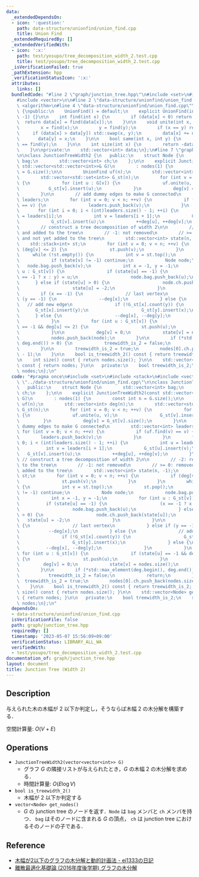 ```yaml
---
data:
  _extendedDependsOn:
  - icon: ':question:'
    path: data-structure/unionfind/union_find.cpp
    title: Union Find
  _extendedRequiredBy: []
  _extendedVerifiedWith:
  - icon: ':x:'
    path: test/yosupo/tree_decomposition_width_2.test.cpp
    title: test/yosupo/tree_decomposition_width_2.test.cpp
  _isVerificationFailed: true
  _pathExtension: hpp
  _verificationStatusIcon: ':x:'
  attributes:
    links: []
  bundledCode: "#line 2 \"graph/junction_tree.hpp\"\n#include <set>\n#include <stack>\n\
    #include <vector>\n\n#line 2 \"data-structure/unionfind/union_find.cpp\"\n#include\
    \ <algorithm>\n#line 4 \"data-structure/unionfind/union_find.cpp\"\n\nclass UnionFind\
    \ {\npublic:\n    UnionFind() = default;\n    explicit UnionFind(int n) : data(n,\
    \ -1) {}\n\n    int find(int x) {\n        if (data[x] < 0) return x;\n      \
    \  return data[x] = find(data[x]);\n    }\n\n    void unite(int x, int y) {\n\
    \        x = find(x);\n        y = find(y);\n        if (x == y) return;\n   \
    \     if (data[x] > data[y]) std::swap(x, y);\n        data[x] += data[y];\n \
    \       data[y] = x;\n    }\n\n    bool same(int x, int y) {\n        return find(x)\
    \ == find(y);\n    }\n\n    int size(int x) {\n        return -data[find(x)];\n\
    \    }\n\nprivate:\n    std::vector<int> data;\n};\n#line 7 \"graph/junction_tree.hpp\"\
    \n\nclass JunctionTreeWidth2 {\n   public:\n    struct Node {\n        std::vector<int>\
    \ bag;\n        std::vector<int> ch;\n    };\n\n    explicit JunctionTreeWidth2(const\
    \ std::vector<std::vector<int>>& G)\n        : nodes(1) {\n        const int n\
    \ = G.size();\n\n        UnionFind uf(n);\n        std::vector<int> deg(n);\n\
    \        std::vector<std::set<int>> G_st(n);\n        for (int v = 0; v < n; ++v)\
    \ {\n            for (int u : G[v]) {\n                uf.unite(u, v);\n     \
    \           G_st[v].insert(u);\n            }\n            deg[v] = G_st[v].size();\n\
    \        }\n\n        // add dummy edges to make G connected\n        std::vector<int>\
    \ leaders;\n        for (int v = 0; v < n; ++v) {\n            if (uf.find(v)\
    \ == v) {\n                leaders.push_back(v);\n            }\n        }\n \
    \       for (int i = 0; i < (int)leaders.size() - 1; ++i) {\n            int u\
    \ = leaders[i];\n            int v = leaders[i + 1];\n            G_st[u].insert(v);\n\
    \            G_st[v].insert(u);\n            ++deg[u], ++deg[v];\n        }\n\n\
    \        // construct a tree decomposition of width 2\n\n        // -2: removed\
    \ and added to the tree\n        // -1: not removed\n        // >= 0: removed\
    \ and not yet added to the tree\n        std::vector<int> state(n, -1);\n    \
    \    std::stack<int> st;\n        for (int v = 0; v < n; ++v) {\n            if\
    \ (deg[v] <= 2) {\n                st.push(v);\n            }\n        }\n   \
    \     while (!st.empty()) {\n            int v = st.top();\n            st.pop();\n\
    \            if (state[v] != -1) continue;\n            Node node;\n         \
    \   node.bag.push_back(v);\n            int x = -1, y = -1;\n            for (int\
    \ u : G_st[v]) {\n                if (state[u] == -1) {\n                    (x\
    \ == -1 ? x : y) = u;\n                    node.bag.push_back(u);\n          \
    \      } else if (state[u] > 0) {\n                    node.ch.push_back(state[u]);\n\
    \                    state[u] = -2;\n                }\n            }\n\n    \
    \        if (x == -1) {\n                // last vertex\n            } else if\
    \ (y == -1) {\n                --deg[x];\n            } else {\n             \
    \   // add new edge\n                if (!G_st[x].count(y)) {\n              \
    \      G_st[x].insert(y);\n                    G_st[y].insert(x);\n          \
    \      } else {\n                    --deg[x], --deg[y];\n                }\n\
    \            }\n            for (int u : G_st[v]) {\n                if (state[u]\
    \ == -1 && deg[u] <= 2) {\n                    st.push(u);\n                }\n\
    \            }\n\n            deg[v] = 0;\n            state[v] = nodes.size();\n\
    \            nodes.push_back(node);\n        }\n\n        if (*std::max_element(deg.begin(),\
    \ deg.end()) > 0) {\n            treewidth_is_2 = false;\n            return;\n\
    \        }\n\n        treewidth_is_2 = true;\n        nodes[0].ch.push_back(nodes.size()\
    \ - 1);\n    }\n\n    bool is_treewidth_2() const { return treewidth_is_2; }\n\
    \n    int size() const { return nodes.size(); }\n\n    std::vector<Node> get_nodes()\
    \ const { return nodes; }\n\n   private:\n    bool treewidth_is_2;\n    std::vector<Node>\
    \ nodes;\n};\n"
  code: "#pragma once\n#include <set>\n#include <stack>\n#include <vector>\n\n#include\
    \ \"../data-structure/unionfind/union_find.cpp\"\n\nclass JunctionTreeWidth2 {\n\
    \   public:\n    struct Node {\n        std::vector<int> bag;\n        std::vector<int>\
    \ ch;\n    };\n\n    explicit JunctionTreeWidth2(const std::vector<std::vector<int>>&\
    \ G)\n        : nodes(1) {\n        const int n = G.size();\n\n        UnionFind\
    \ uf(n);\n        std::vector<int> deg(n);\n        std::vector<std::set<int>>\
    \ G_st(n);\n        for (int v = 0; v < n; ++v) {\n            for (int u : G[v])\
    \ {\n                uf.unite(u, v);\n                G_st[v].insert(u);\n   \
    \         }\n            deg[v] = G_st[v].size();\n        }\n\n        // add\
    \ dummy edges to make G connected\n        std::vector<int> leaders;\n       \
    \ for (int v = 0; v < n; ++v) {\n            if (uf.find(v) == v) {\n        \
    \        leaders.push_back(v);\n            }\n        }\n        for (int i =\
    \ 0; i < (int)leaders.size() - 1; ++i) {\n            int u = leaders[i];\n  \
    \          int v = leaders[i + 1];\n            G_st[u].insert(v);\n         \
    \   G_st[v].insert(u);\n            ++deg[u], ++deg[v];\n        }\n\n       \
    \ // construct a tree decomposition of width 2\n\n        // -2: removed and added\
    \ to the tree\n        // -1: not removed\n        // >= 0: removed and not yet\
    \ added to the tree\n        std::vector<int> state(n, -1);\n        std::stack<int>\
    \ st;\n        for (int v = 0; v < n; ++v) {\n            if (deg[v] <= 2) {\n\
    \                st.push(v);\n            }\n        }\n        while (!st.empty())\
    \ {\n            int v = st.top();\n            st.pop();\n            if (state[v]\
    \ != -1) continue;\n            Node node;\n            node.bag.push_back(v);\n\
    \            int x = -1, y = -1;\n            for (int u : G_st[v]) {\n      \
    \          if (state[u] == -1) {\n                    (x == -1 ? x : y) = u;\n\
    \                    node.bag.push_back(u);\n                } else if (state[u]\
    \ > 0) {\n                    node.ch.push_back(state[u]);\n                 \
    \   state[u] = -2;\n                }\n            }\n\n            if (x == -1)\
    \ {\n                // last vertex\n            } else if (y == -1) {\n     \
    \           --deg[x];\n            } else {\n                // add new edge\n\
    \                if (!G_st[x].count(y)) {\n                    G_st[x].insert(y);\n\
    \                    G_st[y].insert(x);\n                } else {\n          \
    \          --deg[x], --deg[y];\n                }\n            }\n           \
    \ for (int u : G_st[v]) {\n                if (state[u] == -1 && deg[u] <= 2)\
    \ {\n                    st.push(u);\n                }\n            }\n\n   \
    \         deg[v] = 0;\n            state[v] = nodes.size();\n            nodes.push_back(node);\n\
    \        }\n\n        if (*std::max_element(deg.begin(), deg.end()) > 0) {\n \
    \           treewidth_is_2 = false;\n            return;\n        }\n\n      \
    \  treewidth_is_2 = true;\n        nodes[0].ch.push_back(nodes.size() - 1);\n\
    \    }\n\n    bool is_treewidth_2() const { return treewidth_is_2; }\n\n    int\
    \ size() const { return nodes.size(); }\n\n    std::vector<Node> get_nodes() const\
    \ { return nodes; }\n\n   private:\n    bool treewidth_is_2;\n    std::vector<Node>\
    \ nodes;\n};\n"
  dependsOn:
  - data-structure/unionfind/union_find.cpp
  isVerificationFile: false
  path: graph/junction_tree.hpp
  requiredBy: []
  timestamp: '2023-05-07 15:56:09+09:00'
  verificationStatus: LIBRARY_ALL_WA
  verifiedWith:
  - test/yosupo/tree_decomposition_width_2.test.cpp
documentation_of: graph/junction_tree.hpp
layout: document
title: Junction Tree (Width 2)
---
```


## Description

与えられた木の木幅が $2$ 以下か判定し，そうならば木幅 $2$ の木分解を構築する．

空間計算量: $O(V + E)$

## Operations

- `JunctionTreeWidth2(vector<vector<int>> G)`
    - グラフ $G$ の隣接リストが与えられたとき，$G$ の木幅 $2$ の木分解を求める．
    - 時間計算量: $O(E\log V)$
- `bool is_treewidth_2()`
    - 木幅が $2$ 以下か判定する
- `vector<Node> get_nodes()`
    - $G$ の junction tree のノードを返す．`Node` は `bag` メンバと `ch` メンバを持つ． `bag` はそのノードに含まれる $G$ の頂点， `ch` は junction tree におけるそのノードの子である．

## Reference

- [木幅が2以下のグラフの木分解と動的計画法 - ei1333の日記](https://ei1333.hateblo.jp/entry/2020/02/12/150319)
- [離散最適化基礎論 (2016年度後学期) グラフの木分解](http://dopal.cs.uec.ac.jp/okamotoy/lect/2016/treewidth/)